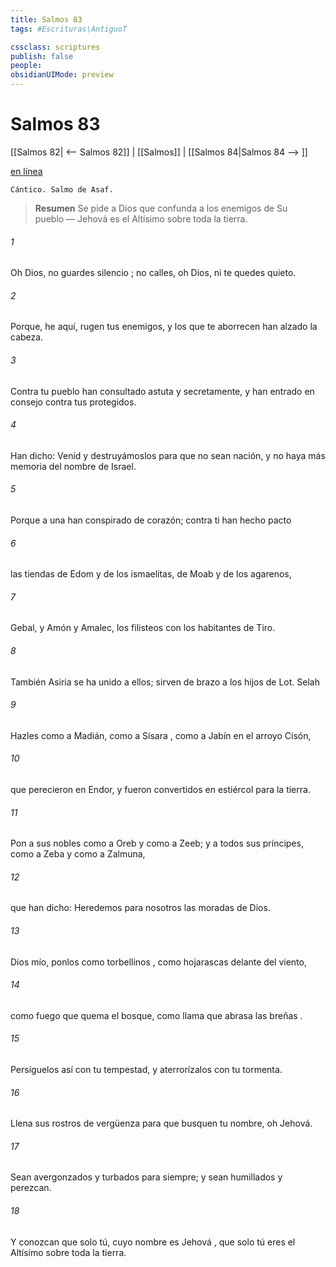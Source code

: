 ```yaml
---
title: Salmos 83
tags: #Escrituras\AntiguoT

cssclass: scriptures
publish: false
people:
obsidianUIMode: preview
---
```


# Salmos 83
[[Salmos 82| <-- Salmos 82]] | [[Salmos]] | [[Salmos 84|Salmos 84 --> ]]

[en línea](https://churchofjesuschrist.org/study/scriptures/ot/ps/83?lang=spa)

```
Cántico. Salmo de Asaf.
```

> __Resumen__
Se pide a Dios que confunda a los enemigos de Su pueblo — Jehová es el Altísimo sobre toda la tierra.

###### 1 
Oh Dios, no guardes 
silencio
;
no calles, oh Dios, ni te quedes quieto.

###### 2 
Porque, he aquí, rugen tus enemigos,
y los que te aborrecen han alzado la cabeza.

###### 3 
Contra tu pueblo han consultado astuta y secretamente,
y han entrado en consejo contra tus protegidos.

###### 4 
Han dicho: Venid y destruyámoslos para que no sean nación,
y no haya más memoria del nombre de Israel.

###### 5 
Porque a una han conspirado de corazón;
contra ti han hecho pacto

###### 6 
las tiendas de Edom y de los ismaelitas,
de Moab y de los agarenos,

###### 7 
Gebal, y Amón y Amalec,
los filisteos con los habitantes de Tiro.

###### 8 
También Asiria se ha unido a ellos;
sirven de brazo a los hijos de Lot. 
Selah

###### 9 
Hazles como a Madián,
como a 
Sísara
, como a Jabín en el arroyo Cisón,

###### 10 
que perecieron en Endor,
y fueron convertidos en estiércol para la tierra.

###### 11 
Pon a sus nobles como a Oreb y como a Zeeb;
y a todos sus príncipes, como a Zeba y como a Zalmuna,

###### 12 
que han dicho: Heredemos para nosotros
las 
moradas
 de Dios.

###### 13 
Dios mío, ponlos como 
torbellinos
,
como hojarascas delante del viento,

###### 14 
como fuego que quema el bosque,
como llama que abrasa las 
breñas
.

###### 15 
Persíguelos así con tu tempestad,
y aterrorízalos con tu tormenta.

###### 16 
Llena sus rostros de vergüenza
para que busquen tu nombre, oh Jehová.

###### 17 
Sean avergonzados y turbados para siempre;
y sean humillados y perezcan.

###### 18 
Y conozcan que solo tú, cuyo nombre es 
Jehová
,
que solo tú eres el Altísimo sobre toda la tierra.

